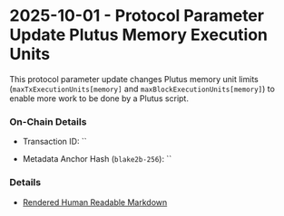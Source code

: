 # 2025-10-01 - Protocol Parameter Update Plutus Memory Execution Units

This protocol parameter update changes Plutus memory unit limits (`maxTxExecutionUnits[memory]` and `maxBlockExecutionUnits[memory]`) to enable more work to be done by a Plutus script.

### On-Chain Details

- Transaction ID: ``

- Metadata Anchor Hash (`blake2b-256`): ``

### Details

- [Rendered Human Readable Markdown](./metadata.jsonld.md)

